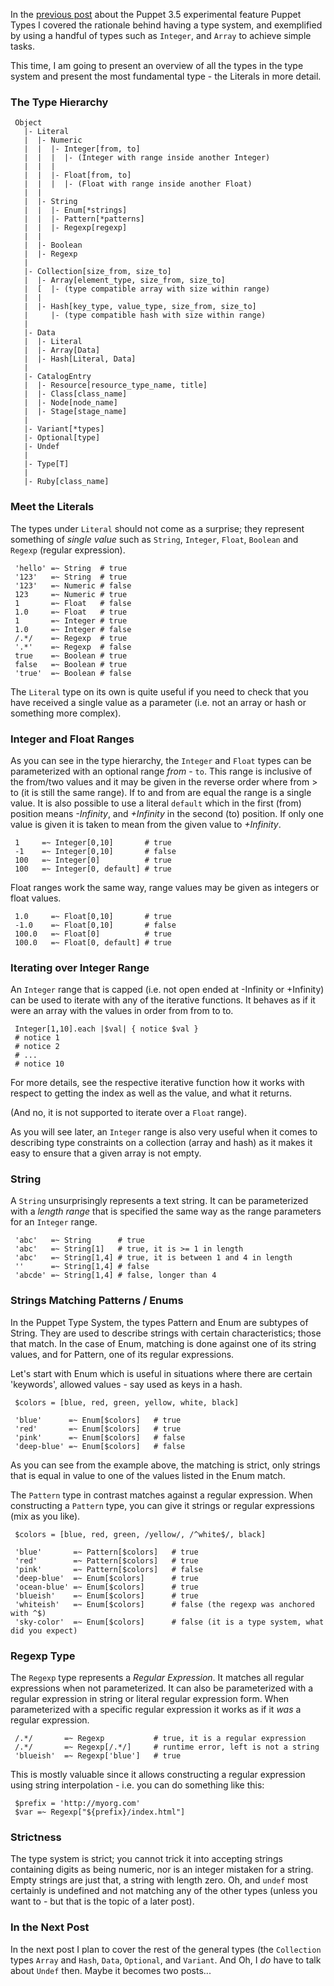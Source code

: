 In the [previous post][1] about the Puppet 3.5 experimental feature Puppet Types I covered
the rationale behind having a type system, and exemplified by using a handful of types such as `Integer`, and `Array` to achieve simple tasks.

This time, I am going to present an overview of all the types in the type system and present
the most fundamental type - the Literals in more detail.

[1]:http://puppet-on-the-edge.blogspot.se/2013/12/what-type-of-type-are-you.html

### The Type Hierarchy

<? prettify language=rb?>

     Object
       |- Literal
       |  |- Numeric
       |  |  |- Integer[from, to]
       |  |  |  |- (Integer with range inside another Integer)
       |  |  |
       |  |  |- Float[from, to]
       |  |  |  |- (Float with range inside another Float)
       |  |
       |  |- String
       |  |  |- Enum[*strings]
       |  |  |- Pattern[*patterns]
       |  |  |- Regexp[regexp]
       |  |
       |  |- Boolean
       |  |- Regexp
       |
       |- Collection[size_from, size_to]
       |  |- Array[element_type, size_from, size_to]
       |  [  |- (type compatible array with size within range)
       |  |
       |  |- Hash[key_type, value_type, size_from, size_to]
       |     |- (type compatible hash with size within range)
       |
       |- Data
       |  |- Literal
       |  |- Array[Data]
       |  |- Hash[Literal, Data]
       |
       |- CatalogEntry
       |  |- Resource[resource_type_name, title]
       |  |- Class[class_name]
       |  |- Node[node_name]
       |  |- Stage[stage_name]
       |
       |- Variant[*types]
       |- Optional[type]
       |- Undef
       |
       |- Type[T]
       |
       |- Ruby[class_name]

### Meet the Literals

The types under `Literal` should not come as a surprise; they represent something of *single value*
such as `String`, `Integer`, `Float`, `Boolean` and `Regexp` (regular expression).

<? prettify language=rb?>

     'hello' =~ String  # true
     '123'   =~ String  # true
     '123'   =~ Numeric # false
     123     =~ Numeric # true
     1       =~ Float   # false
     1.0     =~ Float   # true
     1       =~ Integer # true
     1.0     =~ Integer # false
     /.*/    =~ Regexp  # true
     '.*'    =~ Regexp  # false
     true    =~ Boolean # true
     false   =~ Boolean # true
     'true'  =~ Boolean # false

The `Literal` type on its own is quite useful if you need to check that you have received
a single value as a parameter (i.e. not an array or hash or something more complex).

### Integer and Float Ranges

As you can see in the type hierarchy, the `Integer` and `Float` types can be parameterized
with an optional range *from* - `to`. 
This range is inclusive of the from/two values and it may be given
in the reverse order where from > to (it is still the same range). If to and from are equal
the range is a single value. It is also possible to use a literal `default` which in the first (from)
position means *-Infinity*, and *+Infinity* in the second (to) position. If only one value is given it
is taken to mean from the given value to *+Infinity*.

<? prettify language=rb?>

     1     =~ Integer[0,10]       # true
     -1    =~ Integer[0,10]       # false
     100   =~ Integer[0]          # true
     100   =~ Integer[0, default] # true

Float ranges work the same way, range values may be given as integers or float values.

<? prettify language=rb?>

     1.0     =~ Float[0,10]       # true
     -1.0    =~ Float[0,10]       # false
     100.0   =~ Float[0]          # true
     100.0   =~ Float[0, default] # true

### Iterating over Integer Range

An `Integer` range that is capped (i.e. not open ended at -Infinity or +Infinity) can be
used to iterate with any of the iterative functions. It behaves as if it were an array with
the values in order from from to to.

     Integer[1,10].each |$val| { notice $val }
     # notice 1
     # notice 2
     # ...
     # notice 10

For more details, see the respective iterative function how it works with respect to
getting the index as well as the value, and what it returns.

(And no, it is not supported to iterate over a `Float` range).

As you will see later, an `Integer` range is also very useful when it comes to describing
type constraints on a collection (array and hash) as it makes it easy to ensure that
a given array is not empty.

### String

A `String` unsurprisingly represents a text string. It can be parameterized with a *length range* 
that is specified the same way as the range parameters for an `Integer` range.

<? prettify language=rb?>

     'abc'   =~ String      # true
     'abc'   =~ String[1]   # true, it is >= 1 in length
     'abc'   =~ String[1,4] # true, it is between 1 and 4 in length
     ''      =~ String[1,4] # false
     'abcde' =~ String[1,4] # false, longer than 4
     
### Strings Matching Patterns / Enums

In the Puppet Type System, the types Pattern and Enum are subtypes of String. They are used to
describe strings with certain characteristics; those that match. In the case of Enum, matching
is done against one of its string values, and for Pattern, one of its regular expressions.

Let's start with Enum which is useful in situations where there are certain 'keywords', allowed
values - say used as keys in a hash.

     $colors = [blue, red, green, yellow, white, black]

     'blue'      =~ Enum[$colors]   # true
     'red'       =~ Enum[$colors]   # true
     'pink'      =~ Enum[$colors]   # false
     'deep-blue' =~ Enum[$colors]   # false
     
As you can see from the example above, the matching is strict, only strings that is
equal in value to one of the values listed in the Enum match.

The `Pattern` type in contrast matches against a regular expression. When constructing
a `Pattern` type, you can give it strings or regular expressions (mix as you like).

     $colors = [blue, red, green, /yellow/, /^white$/, black]

     'blue'       =~ Pattern[$colors]   # true
     'red'        =~ Pattern[$colors]   # true
     'pink'       =~ Pattern[$colors]   # false
     'deep-blue'  =~ Enum[$colors]      # true 
     'ocean-blue' =~ Enum[$colors]      # true
     'blueish'    =~ Enum[$colors]      # true
     'whiteish'   =~ Enum[$colors]      # false (the regexp was anchored with ^$)
     'sky-color'  =~ Enum[$colors]      # false (it is a type system, what did you expect)

### Regexp Type

The `Regexp` type represents a *Regular Expression*. It matches all regular expressions when not parameterized. It can also be parameterized with a regular expression in string or literal
regular expression form. When parameterized with a specific regular expression it works as
if it *was* a regular expression.

     /.*/       =~ Regexp           # true, it is a regular expression
     /.*/       =~ Regexp[/.*/]     # runtime error, left is not a string
     'blueish'  =~ Regexp['blue']   # true
     
This is mostly valuable since it allows constructing a regular expression using string
interpolation - i.e. you can do something like this:

     $prefix = 'http://myorg.com'
     $var =~ Regexp["${prefix}/index.html"]
     

### Strictness

The type system is strict; you cannot trick it into accepting strings containing digits
as being numeric, nor is an integer mistaken for a string. Empty strings are just that, a string
with length zero. Oh, and `undef` most certainly is undefined and not matching any of the other
types (unless you want to - but that is the topic of a later post).

### In the Next Post

In the next post I plan to cover the rest of the general types (the `Collection` types `Array` and 
`Hash`, `Data`, `Optional`, and `Variant`. And Oh, I *do* have to talk about `Undef` then. Maybe it becomes two posts...
